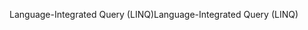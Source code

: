 <span data-ttu-id="4e95e-101">Language-Integrated Query (LINQ)</span><span class="sxs-lookup"><span data-stu-id="4e95e-101">Language-Integrated Query (LINQ)</span></span>